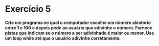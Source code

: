 # Exercício 5
**Crie um programa no qual o computador escolhe um número aleatório entre 1 e 100 e depois pede ao usuário que adivinhe o número. Fornece pistas que indicam se o número a ser adivinhado é maior ou menor. Use um loop while até que o usuário adivinhe corretamente.**